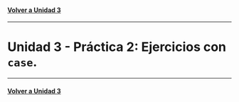 #### [Volver a Unidad 3](../index.md)

------------

# Unidad 3 - Práctica 2: Ejercicios con `case`.




------------

#### [Volver a Unidad 3](../index.md)